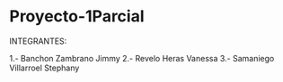 Proyecto-1Parcial
=================
INTEGRANTES:

1.- Banchon Zambrano Jimmy
2.- Revelo Heras Vanessa
3.- Samaniego Villarroel Stephany